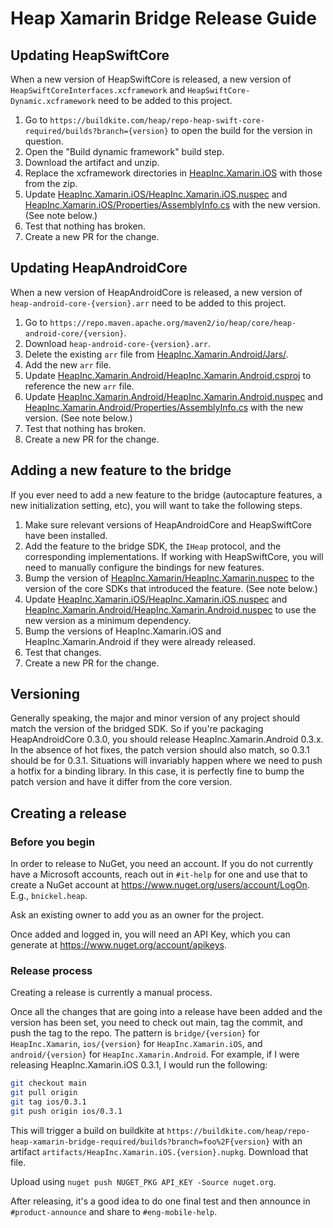 # Heap Xamarin Bridge Release Guide

## Updating HeapSwiftCore

When a new version of HeapSwiftCore is released, a new version of `HeapSwiftCoreInterfaces.xcframework` and
`HeapSwiftCore-Dynamic.xcframework` need to be added to this project.

1. Go to `https://buildkite.com/heap/repo-heap-swift-core-required/builds?branch={version}` to open the build for the version in question.
2. Open the "Build dynamic framework" build step.
3. Download the artifact and unzip.
4. Replace the xcframework directories in [HeapInc.Xamarin.iOS](HeapInc.Xamarin.iOS/) with those from the zip.
5. Update [HeapInc.Xamarin.iOS/HeapInc.Xamarin.iOS.nuspec](HeapInc.Xamarin.iOS/HeapInc.Xamarin.iOS.nuspec) and
   [HeapInc.Xamarin.iOS/Properties/AssemblyInfo.cs](HeapInc.Xamarin.iOS/Properties/AssemblyInfo.cs) with the new version. (See note below.)
6. Test that nothing has broken.
7. Create a new PR for the change.

## Updating HeapAndroidCore

When a new version of HeapAndroidCore is released, a new version of `heap-android-core-{version}.arr` need to be added to this project.

1. Go to `https://repo.maven.apache.org/maven2/io/heap/core/heap-android-core/{version}`.
2. Download `heap-android-core-{version}.arr`.
3. Delete the existing `arr` file from [HeapInc.Xamarin.Android/Jars/](HeapInc.Xamarin.Android/Jars/).
4. Add the new `arr` file.
5. Update [HeapInc.Xamarin.Android/HeapInc.Xamarin.Android.csproj](HeapInc.Xamarin.Android/HeapInc.Xamarin.Android.csproj) to reference the
   new `arr` file.
6. Update [HeapInc.Xamarin.Android/HeapInc.Xamarin.Android.nuspec](HeapInc.Xamarin.Android/HeapInc.Xamarin.Android.nuspec) and
   [HeapInc.Xamarin.Android/Properties/AssemblyInfo.cs](HeapInc.Xamarin.Android/Properties/AssemblyInfo.cs) with the new version. (See note
   below.)
7. Test that nothing has broken.
8. Create a new PR for the change.

## Adding a new feature to the bridge

If you ever need to add a new feature to the bridge (autocapture features, a new initialization setting, etc), you will want to take the
following steps.

1. Make sure relevant versions of HeapAndroidCore and HeapSwiftCore have been installed.
2. Add the feature to the bridge SDK, the `IHeap` protocol, and the corresponding implementations.  If working with HeapSwiftCore, you will
   need to manually configure the bindings for new features.
3. Bump the version of [HeapInc.Xamarin/HeapInc.Xamarin.nuspec](HeapInc.Xamarin/HeapInc.Xamarin.nuspec) to the version of the core SDKs that
   introduced the feature. (See note below.)
4. Update [HeapInc.Xamarin.iOS/HeapInc.Xamarin.iOS.nuspec](HeapInc.Xamarin.iOS/HeapInc.Xamarin.iOS.nuspec) and
   [HeapInc.Xamarin.Android/HeapInc.Xamarin.Android.nuspec](HeapInc.Xamarin.Android/HeapInc.Xamarin.Android.nuspec) to use the new version
   as a minimum dependency.
5. Bump the versions of HeapInc.Xamarin.iOS and HeapInc.Xamarin.Android if they were already released.
6. Test that changes.
7. Create a new PR for the change.

## Versioning

Generally speaking, the major and minor version of any project should match the version of the bridged SDK.  So if you're packaging
HeapAndroidCore 0.3.0, you should release HeapInc.Xamarin.Android 0.3.x.  In the absence of hot fixes, the patch version should also match,
so 0.3.1 should be for 0.3.1.  Situations will invariably happen where we need to push a hotfix for a binding library.  In this case, it is
perfectly fine to bump the patch version and have it differ from the core version.

## Creating a release

### Before you begin

In order to release to NuGet, you need an account.  If you do not currently have a Microsoft accounts, reach out in `#it-help` for one and
use that to create a NuGet account at https://www.nuget.org/users/account/LogOn. E.g., `bnickel.heap`.

Ask an existing owner to add you as an owner for the project.

Once added and logged in, you will need an API Key, which you can generate at https://www.nuget.org/account/apikeys.

### Release process

Creating a release is currently a manual process.

Once all the changes that are going into a release have been added and the version has been set, you need to check out main, tag the commit,
and push the tag to the repo.  The pattern is `bridge/{version}` for `HeapInc.Xamarin`, `ios/{version}` for `HeapInc.Xamarin.iOS`, and
`android/{version}` for `HeapInc.Xamarin.Android`.  For example, if I were releasing HeapInc.Xamarin.iOS 0.3.1, I would run the following:

```bash
git checkout main
git pull origin
git tag ios/0.3.1
git push origin ios/0.3.1
```

This will trigger a build on buildkite at `https://buildkite.com/heap/repo-heap-xamarin-bridge-required/builds?branch=foo%2F{version}` with
an artifact `artifacts/HeapInc.Xamarin.iOS.{version}.nupkg`.  Download that file.

Upload using `nuget push NUGET_PKG API_KEY -Source nuget.org`.

After releasing, it's a good idea to do one final test and then announce in `#product-announce` and share to `#eng-mobile-help`.
